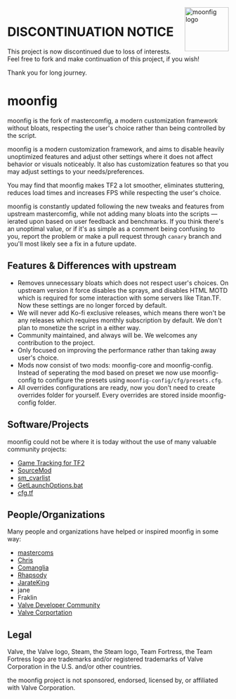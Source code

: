 <img align="right" alt="moonfig logo" width="100" src="https://user-images.githubusercontent.com/25527589/185532914-b3f88743-8877-4f1b-85cc-c62b4396758e.png">

# DISCONTINUATION NOTICE
This project is now discontinued due to loss of interests. Feel free to fork and make continuation of this project, if you wish!

Thank you for long journey.

# moonfig
moonfig is the fork of mastercomfig, a modern customization framework without bloats, respecting the user's choice rather than being controlled by the script.

moonfig is a modern customization framework, and aims to disable heavily unoptimized features and adjust other settings where it does not affect behavior or visuals noticeably. It also has customization features so that you may adjust settings to your needs/preferences.

You may find that moonfig makes TF2 a lot smoother, eliminates stuttering, reduces load times and increases FPS while respecting the user's choice.

moonfig is constantly updated following the new tweaks and features from upstream mastercomfig, while not adding many bloats into the scripts — ierated upon based on user feedback and benchmarks. If you think there's an unoptimal value, or if it's as simple as a comment being confusing to you, report the problem or make a pull request through `canary` branch and you'll most likely see a fix in a future update.

## Features & Differences with upstream
* Removes unnecessary bloats which does not respect user's choices. On upstream version it force disables the sprays, and disables HTML MOTD which is required for some interaction with some servers like Titan.TF. Now these settings are no longer forced by default.
* We will never add Ko-fi exclusive releases, which means there won't be any releases which requires monthly subscription by default. We don't plan to monetize the script in a either way.
* Community maintained, and always will be. We welcomes any contribution to the project.
* Only focused on improving the performance rather than taking away user's choice.
* Mods now consist of two mods: moonfig-core and moonfig-config. Instead of seperating the mod based on preset we now use moonfig-config to configure the presets using `moonfig-config/cfg/presets.cfg`.
* All overrides configurations are ready, now you don't need to create overrides folder for yourself. Every overrides are stored inside moonfig-config folder.

## Software/Projects
moonfig could not be where it is today without the use of many valuable community projects:

* [Game Tracking for TF2](https://github.com/SteamDatabase/GameTracking-TF2)
* [SourceMod](https://www.sourcemod.net/credits.php)
* [sm_cvarlist](https://forums.alliedmods.net/showthread.php?p=1298262)
* [GetLaunchOptions.bat](https://pastebin.com/bhQrywES)
* [cfg.tf](https://github.com/mkrl/cfgtf)

## People/Organizations
Many people and organizations have helped or inspired moonfig in some way:

* [mastercoms](https://github.com/mastercoms)
* [Chris](https://chrisdown.name/tf2/)
* [Comanglia](https://www.teamfortress.tv/25328/comanglias-config-fps-guide)
* [Rhapsody](https://rhapsodysl.github.io/perfconfig/)
* [JarateKing](https://github.com/JarateKing)
* jane
* Fraklin
* [Valve Developer Community](https://developer.valvesoftware.com/wiki/Main_Page)
* [Valve Corportation](https://www.valvesoftware.com/en/)

## Legal
Valve, the Valve logo, Steam, the Steam logo, Team Fortress, the Team Fortress
logo are trademarks and/or registered trademarks of Valve Corporation in the U.S. and/or other countries.

the moonfig project is not sponsored, endorsed, licensed by, or affiliated with Valve Corporation.
